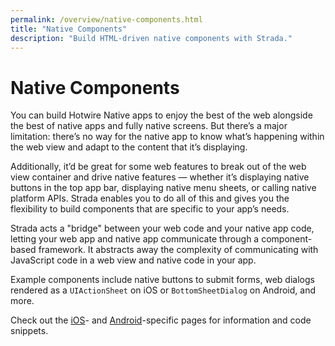 ```yaml
---
permalink: /overview/native-components.html
title: "Native Components"
description: "Build HTML-driven native components with Strada."
---
```


# Native Components

You can build Hotwire Native apps to enjoy the best of the web alongside the best of native apps and fully native screens. But there’s a major limitation: there’s no way for the native app to know what’s happening within the web view and adapt to the content that it’s displaying.

Additionally, it’d be great for some web features to break out of the web view container and drive native features — whether it’s displaying native buttons in the top app bar, displaying native menu sheets, or calling native platform APIs. Strada enables you to do all of this and gives you the flexibility to build components that are specific to your app’s needs.

Strada acts a "bridge" between your web code and your native app code, letting your web app and native app communicate through a component-based framework. It abstracts away the complexity of communicating with JavaScript code in a web view and native code in your app.

Example components include native buttons to submit forms, web dialogs rendered as a `UIActionSheet` on iOS or `BottomSheetDialog` on Android, and more.

Check out the [iOS](/ios/native-components)- and [Android](/android/native-components)-specific pages for information and code snippets.
